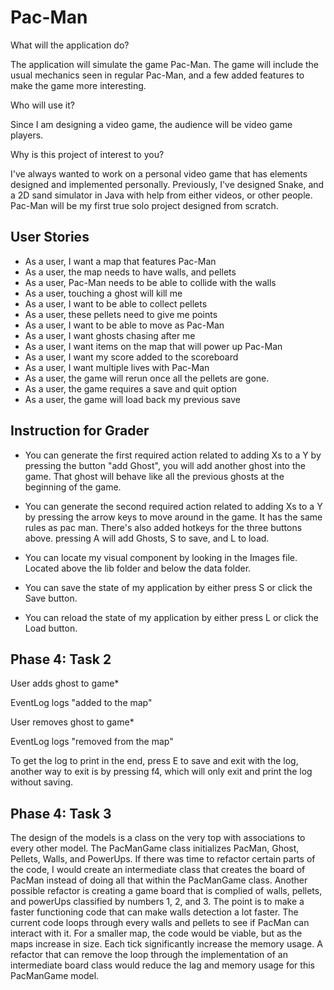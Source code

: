 # Pac-Man

What will the application do?

The application will simulate the game Pac-Man. 
The game will include the usual mechanics seen in 
regular Pac-Man, and a few added features to make the
game more interesting.

Who will use it?

Since I am designing a video game, the audience will be 
video game players.

Why is this project of interest to you?

I've always wanted to work on a personal video game that 
has elements designed and implemented personally. Previously, 
I've designed Snake, and a 2D sand simulator in Java with 
help from either videos, or other people. Pac-Man will be
my first true solo project designed from scratch.

## User Stories
- As a user, I want a map that features Pac-Man
- As a user, the map needs to have walls, and pellets
- As a user, Pac-Man needs to be able to collide with the walls
- As a user, touching a ghost will kill me
- As a user, I want to be able to collect pellets
- As a user, these pellets need to give me points
- As a user, I want to be able to move as Pac-Man
- As a user, I want ghosts chasing after me
- As a user, I want items on the map that will power up Pac-Man
- As a user, I want my score added to the scoreboard
- As a user, I want multiple lives with Pac-Man
- As a user, the game will rerun once all the pellets are gone.
- As a user, the game requires a save and quit option
- As a user, the game will load back my previous save
 
## Instruction for Grader

- You can generate the first required action related to adding Xs to a Y by pressing 
the button "add Ghost", you will add another ghost into the game.
That ghost will behave like all the previous ghosts at the beginning of the game. 


- You can generate the second required action related to adding Xs to a Y by pressing the arrow keys to
move around in the game. It has the same rules as pac man. There's 
also added hotkeys for the three buttons above. pressing A will add Ghosts, S to save, and L to load.


- You can locate my visual component by looking in the Images file. Located above the lib folder 
and below the data folder.


- You can save the state of my application by either press S or click the Save button.


- You can reload the state of my application by either press L or click the Load button.

## Phase 4: Task 2

User adds ghost to game*

EventLog logs "added to the map"

User removes ghost to game*

EventLog logs "removed from the map"

To get the log to print in the end, press E to save and exit with the log, another way to exit is by pressing f4,
which will only exit and print the log without saving.

## Phase 4: Task 3

The design of the models is a class on the very top with
associations to every other model. The PacManGame class initializes PacMan, 
Ghost, Pellets, Walls, and PowerUps. If there was time to 
refactor certain parts of the code, I would create an intermediate class that 
creates the board of PacMan instead of doing all that within the PacManGame class. Another 
possible refactor is creating a game board that is complied of walls, pellets, and powerUps classified by
numbers 1, 2, and 3. The point is to make a faster functioning code that can make walls detection a lot faster. The 
current code loops through every walls and pellets to see if PacMan can interact with it. For a smaller map, the 
code would be viable, but as the maps increase in size. Each tick significantly increase the memory usage. A refactor 
that can remove the loop through the implementation of an intermediate board class would reduce the
lag and memory usage for this PacManGame model. 

